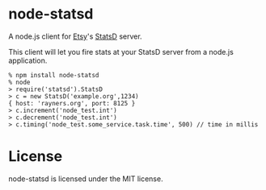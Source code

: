 # node-statsd

A node.js client for [Etsy](http://etsy.com)'s [StatsD](https://github.com/etsy/statsd) server.

This client will let you fire stats at your StatsD server from a node.js application.

    % npm install node-statsd
    % node
    > require('statsd').StatsD
    > c = new StatsD('example.org',1234)
    { host: 'rayners.org', port: 8125 }
    > c.increment('node_test.int')
    > c.decrement('node_test.int')
    > c.timing('node_test.some_service.task.time', 500) // time in millis

# License

node-statsd is licensed under the MIT license.
